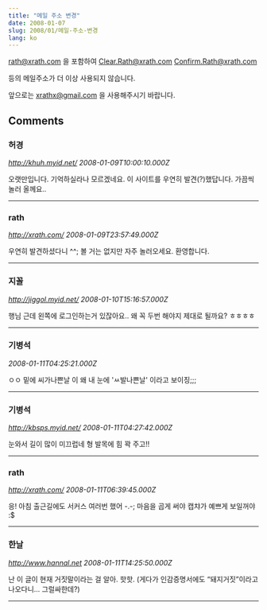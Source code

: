 ```yaml
---
title: "메일 주소 변경"
date: 2008-01-07
slug: 2008/01/메일-주소-변경
lang: ko
---
```


rath@xrath.com 을 포함하여
Clear.Rath@xrath.com
Confirm.Rath@xrath.com

등의 메일주소가 더 이상 사용되지 않습니다.

앞으로는 xrathx@gmail.com 을 사용해주시기 바랍니다.

## Comments

### 허경
*http://khuh.myid.net/*
*2008-01-09T10:00:10.000Z*

오랫만입니다. 기억하실라나 모르겠네요. 이 사이트를 우연히 발견(?)했답니다.
가끔씩 놀러 올께요..

---

### rath
*http://xrath.com/*
*2008-01-09T23:57:49.000Z*

우연히 발견하셨다니 ^^; 볼 거는 없지만 자주 놀러오세요. 환영합니다.

---

### 지꼴
*http://jiggol.myid.net/*
*2008-01-10T15:16:57.000Z*

행님 근데 왼쪽에 로그인하는거 있잖아요.. 왜 꼭 두번 해야지 제대로 될까요? ㅎㅎㅎㅎ

---

### 기병석
*2008-01-11T04:25:21.000Z*

ㅇㅇ 밑에 씨가나쁜날 이 왜 내 눈에 'ㅆ발나쁜날' 이라고 보이징;;;

---

### 기병석
*http://kbsps.myid.net/*
*2008-01-11T04:27:42.000Z*

눈와서 길이 많이 미끄럽네 형
발목에 힘 꽉 주고!!

---

### rath
*http://xrath.com/*
*2008-01-11T06:39:45.000Z*

응! 아침 출근길에도 서커스 여러번 했어 -.-;
마음을 곱게 써야 캡챠가 예쁘게 보일꺼야 :$

---

### 한날
*http://www.hannal.net*
*2008-01-11T14:25:50.000Z*

난 이 글이 현재 거짓말이라는 걸 알아. 핫핫. (게다가 인감증명서에도 “돼지거짓”이라고 나오다니... 그럴싸한데?)

---


